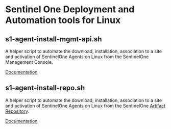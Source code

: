# Sentinel One Deployment and Automation tools for Linux

## s1-agent-install-mgmt-api.sh

A helper script to automate the download, installation, association to a site and activation of SentinelOne Agents on Linux from the SentinelOne Management Console.

[Documentation](README-install-mgmt-api.md)

## s1-agent-install-repo.sh

A helper script to automate the download, installation, association to a site and activation of SentinelOne Agents on Linux from the SentinelOne [Artifact Repository](https://community.sentinelone.com/s/article/000008771).

[Documentation](README-install-repo.md)

